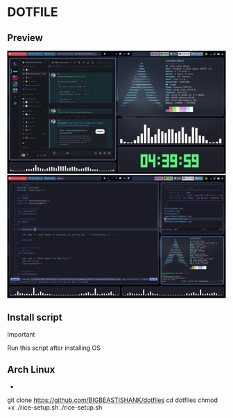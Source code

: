 # DOTFILE

## Preview
![idle.png](/Preview/idle.png)
![working.png](/Preview/working.png)

## Install script
> [!Important]
> Run this script after installing OS

## Arch Linux
- ```sh
git clone https://github.com/BIGBEASTISHANK/dotfiles
cd dotfiles
chmod +x ./rice-setup.sh
./rice-setup.sh
```
